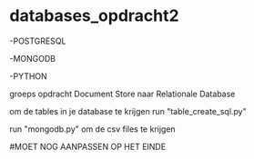 # databases_opdracht2

-POSTGRESQL

-MONGODB

-PYTHON

groeps opdracht Document Store naar Relationale Database

om de tables in je database te krijgen run "table_create_sql.py"

run "mongodb.py" om de csv files te krijgen

#MOET NOG AANPASSEN OP HET EINDE
